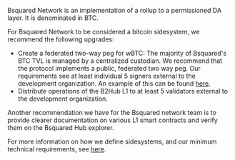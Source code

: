 Bsquared Network is an implementation of a rollup to a permissioned DA layer. It is denominated in BTC.

For Bsquared Network to be considered a bitcoin sidesystem, we recommend the following upgrades:

- Create a federated two-way peg for wBTC: The majority of Bsquared's BTC TVL is managed by a centralized custodian. We recommend that the protocol implements a public, federated two way peg. Our requirements see at least individual 5 signers external to the development organization. An example of this can be found [here](https://bitcoinl2labs.com/sbtc-rollout#sbtc-signers).
- Distribute operations of the B2Hub L1 to at least 5 validators external to the development organization.

Another recommendation we have for the Bsquared network team is to provide clearer documentation on various L1 smart contracts and verify them on the Bsquared Hub explorer.

For more information on how we define sidesystems, and our minimum technical requirements, see [here](https://www.lxresearch.co/starting-to-define-layers-a-year-later/).